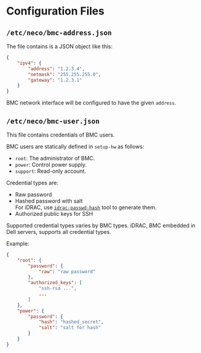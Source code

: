 Configuration Files
===================

`/etc/neco/bmc-address.json`
----------------------------

The file contains is a JSON object like this:

```json
{
    "ipv4": {
        "address": "1.2.3.4",
        "netmask": "255.255.255.0",
        "gateway": "1.2.3.1"
    }
}
```

BMC network interface will be configured to have the given `address`.


`/etc/neco/bmc-user.json`
-------------------------

This file contains credentials of BMC users.

BMC users are statically defined in `setup-hw` as follows:

* `root`: The administrator of BMC.
* `power`: Control power supply.
* `support`: Read-only account.

Credential types are:

* Raw password
* Hashed password with salt  
    For iDRAC, use [`idrac-passwd-hash`](../pkg/idrac-passwd-hash) tool to generate them.
* Authorized public keys for SSH

Supported credential types varies by BMC types.
iDRAC, BMC embedded in Dell servers, supports all credential types.

Example:

```json
{
    "root": {
        "password": {
            "raw": "raw password"
        },
        "authorized_keys": [
            "ssh-rsa ...",
            ...
        ]
    },
    "power": {
        "password": {
            "hash": "hashed_secret",
            "salt": "salt for hash"
        }
    }
}
```
